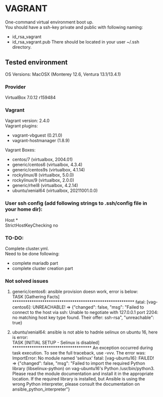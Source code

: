 # VAGRANT
One-command virtual environment boot up. <br>
You should have a ssh-key private and public with following naming:
- id_rsa_vagrant
- id_rsa_vagrant.pub
There should be located in your user ~/.ssh directory.

## Tested environment
OS Versions: MacOSX (Monterey 12.6, Ventura 13.1/13.4.1)

### Provider
VirtualBox 7.0.12 r159484

### Vagrant
Vagrant version: 2.4.0 <br>
Vagrant plugins:
  - vagrant-vbguest (0.21.0)
  - vagrant-hostmanager (1.8.9) <br> 
  
Vagrant Boxes:
 + centos/7         (virtualbox, 2004.01)
 + generic/centos6  (virtualbox, 4.3.4)
 + generic/centos9s (virtualbox, 4.1.14)
 + rockylinux/8     (virtualbox, 5.0.0) 
 + rockylinux/9     (virtualbox, 2.0.0) 
 + generic/rhel8    (virtualbox, 4.2.14) 
 + ubuntu/xenial64  (virtualbox, 20211001.0.0) <br>



### User ssh config (add following strings to .ssh/config file in your home dir):
Host * <br>
	StrictHostKeyChecking no

### TO-DO:
Complete cluster.yml.<br>
Need to be done following:
- complete mariadb part
- complete cluster creation part

### Not solved issues
1. generic/centos6: ansible provision doesn work, error is below:<br>
TASK [Gathering Facts] *********************************************************
fatal: [vag-centos6]: UNREACHABLE! => {"changed": false, "msg": "Failed to connect to the host via ssh: Unable to negotiate with 127.0.0.1 port 2204: no matching host key type found. Their offer: ssh-rsa", "unreachable": true} <br>

2. ubuntu/xenial64: ansible is not able to hadnle selinux on ubuntu 16, here is error:<br>
TASK [INITIAL SETUP - Selinux is disabled] *************************************
An exception occurred during task execution. To see the full traceback, use -vvv. The error was: ImportError: No module named 'selinux'
fatal: [vag-ubuntu16]: FAILED! => {"changed": false, "msg": "Failed to import the required Python library (libselinux-python) on vag-ubuntu16's Python /usr/bin/python3. Please read the module documentation and install it in the appropriate location. If the required library is installed, but Ansible is using the wrong Python interpreter, please consult the documentation on ansible_python_interpreter"}<br>






